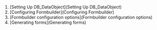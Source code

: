 
 1.  [Setting Up DB_DataObject](Setting Up DB_DataObject)
 2.  [Configuring Formbuilder](Configuring Formbuilder)
 3.  [Formbuilder configuration options](Formbuilder configuration options)
 4.  [Generating forms](Generating forms)

